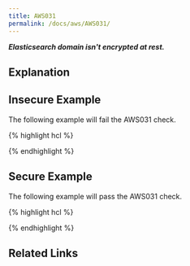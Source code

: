 ```yaml
---
title: AWS031
permalink: /docs/aws/AWS031/
---
```


***Elasticsearch domain isn't encrypted at rest.***

## Explanation



## Insecure Example

The following example will fail the AWS031 check.

{% highlight hcl %}

{% endhighlight %}

## Secure Example

The following example will pass the AWS031 check.

{% highlight hcl %}

{% endhighlight %}

## Related Links



